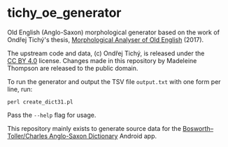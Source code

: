 # tichy\_oe\_generator

Old English (Anglo-Saxon) morphological generator based on the work of Ondřej Tichý's thesis, [Morphological Analyser of Old English](https://www.researchgate.net/publication/318926182_Morphological_analyser_of_old_english) (2017).

The upstream code and data, (c) Ondřej Tichý, is released under the [CC BY 4.0](https://creativecommons.org/licenses/by/4.0/) license. Changes made in this repository by Madeleine Thompson are released to the public domain.

To run the generator and output the TSV file `output.txt` with one form per line, run:
```
perl create_dict31.pl
```
Pass the `--help` flag for usage.

This repository mainly exists to generate source data for the [Bosworth–Toller/Charles Anglo-Saxon Dictionary](https://play.google.com/store/apps/details?id=net.mdln.englisc) Android app.

